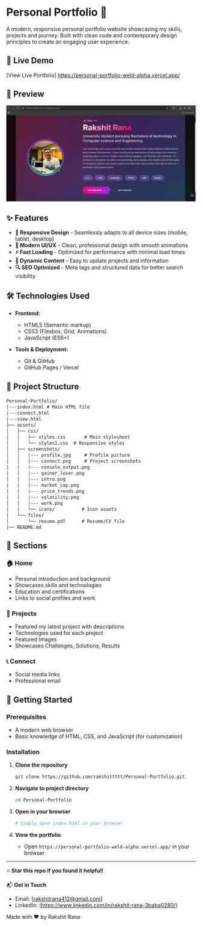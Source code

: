 # Personal Portfolio 🌟


A modern, responsive personal portfolio website showcasing my skills, projects and journey. Built with clean code and contemporary design principles to create an engaging user experience.

## 🚀 Live Demo

[View Live Portfolio] https://personal-portfolio-weld-alpha.vercel.app/

## 📸 Preview

![Portfolio Preview](screenshots/intro.png)


## ✨ Features

- **📱 Responsive Design** - Seamlessly adapts to all device sizes (mobile, tablet, desktop)
- **🎨 Modern UI/UX** - Clean, professional design with smooth animations
- **⚡ Fast Loading** - Optimized for performance with minimal load times
- **📝 Dynamic Content** - Easy to update projects and information
- **🔍 SEO Optimized** - Meta tags and structured data for better search visibility

## 🛠️ Technologies Used

- **Frontend:**
  - HTML5 (Semantic markup)
  - CSS3 (Flexbox, Grid, Animations)
  - JavaScript (ES6+)

- **Tools & Deployment:**
  - Git & GitHub
  - GitHub Pages / Vercel

## 📁 Project Structure

```
Personal-Portfolio/
|---index.html # Main HTML file
|---connect.html
|---view.html             
├── assets/
│   ├── css/
│   │   ├── styles.css       # Main stylesheet
│   │   └── styles1.css  # Responsive styles
│   ├── screenshots/
│   │   |--- profile.jpg     # Profile picture
│   │   |--- connect.png     # Project screenshots
|   |   |--- console_output.png
|   |   |--- gainer_loser.png
|   |   |--- intro.png
|   |   |--- market_cap.png
|   |   |--- price_trends.png
|   |   |--- volatility.png 
|   |   |--- work.png   
│   │   └── icons/          # Icon assets
│   └── files/
│       └── resume.pdf      # Resume/CV file
|── README.md
```

## 🎯 Sections

### 🏠 Home
- Personal introduction and background
- Showcases skills and technologies
- Education and certifications
- Links to social profiles and work

### 💼 Projects
- Featured my latest project with descriptions
- Technologies used for each project
- Featured Images
- Showcases Challenges, Solutions, Results

### 📞 Connect
- Social media links
- Professional email

## 🚀 Getting Started

### Prerequisites
- A modern web browser
- Basic knowledge of HTML, CSS, and JavaScript (for customization)

### Installation

1. **Clone the repository**
   ```bash
   git clone https://github.com/rakshittttt/Personal-Portfolio.git
   ```

2. **Navigate to project directory**
   ```bash
   cd Personal-Portfolio
   ```

3. **Open in your browser**
   ```bash
   # Simply open index.html in your browser

4. **View the portfolio**
   - Open `https://personal-portfolio-weld-alpha.vercel.app/` in your browser


---

⭐ **Star this repo if you found it helpful!**

📬 **Get in Touch**
- Email: [rakshitrana412@gmail.com]
- LinkedIn: (https://www.linkedin.com/in/rakshit-rana-3baba0280/)

Made with ❤️ by Rakshit Rana